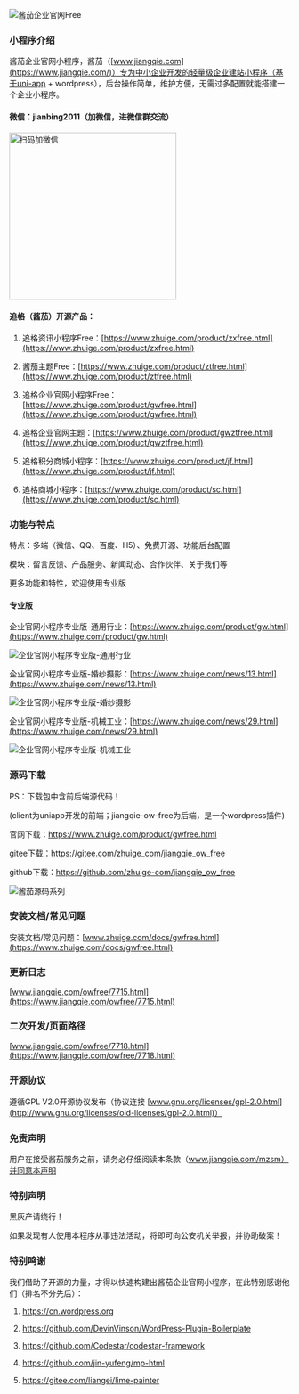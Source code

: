 
![酱茄企业官网Free](https://ow.jiangqie.com/img/banner.png) 

### 小程序介绍

酱茄企业官网小程序，酱茄（[www.jiangqie.com](https://www.jiangqie.com/)）专为中小企业开发的轻量级企业建站小程序（基于uni-app + wordpress），后台操作简单，维护方便，无需过多配置就能搭建一个企业小程序。

#### 微信：**jianbing2011**（加微信，进微信群交流）

<img src="https://www.zhuige.com/uploads/20210828/2830bbe86eb2379d2f629dd125c6f9d7.jpg" alt="扫码加微信" width="300" height="300" />

#### 追格（酱茄）开源产品：

1. 追格资讯小程序Free：[https://www.zhuige.com/product/zxfree.html](https://www.zhuige.com/product/zxfree.html)

2. 酱茄主题Free：[https://www.zhuige.com/product/ztfree.html](https://www.zhuige.com/product/ztfree.html)

3. 追格企业官网小程序Free：[https://www.zhuige.com/product/gwfree.html](https://www.zhuige.com/product/gwfree.html)

4. 追格企业官网主题：[https://www.zhuige.com/product/gwztfree.html](https://www.zhuige.com/product/gwztfree.html)

5. 追格积分商城小程序：[https://www.zhuige.com/product/jf.html](https://www.zhuige.com/product/jf.html)

6. 追格商城小程序：[https://www.zhuige.com/product/sc.html](https://www.zhuige.com/product/sc.html)


### 功能与特点

特点：多端（微信、QQ、百度、H5）、免费开源、功能后台配置

模块：留言反馈、产品服务、新闻动态、合作伙伴、关于我们等

更多功能和特性，欢迎使用专业版


#### 专业版

企业官网小程序专业版-通用行业：[https://www.zhuige.com/product/gw.html](https://www.zhuige.com/product/gw.html)

![企业官网小程序专业版-通用行业](https://ow.jiangqie.com/img/common.png) 

企业官网小程序专业版-婚纱摄影：[https://www.zhuige.com/news/13.html](https://www.zhuige.com/news/13.html)

![企业官网小程序专业版-婚纱摄影](https://ow.jiangqie.com/img/photo.png) 

企业官网小程序专业版-机械工业：[https://www.zhuige.com/news/29.html](https://www.zhuige.com/news/29.html)

![企业官网小程序专业版-机械工业](https://ow.jiangqie.com/img/machine.png) 


### 源码下载

PS：下载包中含前后端源代码！

(client为uniapp开发的前端；jiangqie-ow-free为后端，是一个wordpress插件)


官网下载：https://www.zhuige.com/product/gwfree.html

gitee下载：https://gitee.com/zhuige_com/jiangqie_ow_free

github下载：https://github.com/zhuige-com/jiangqie_ow_free


![酱茄源码系列](https://ow.jiangqie.com/img/jiangqie.png) 


### 安装文档/常见问题

安装文档/常见问题：[www.zhuige.com/docs/gwfree.html](https://www.zhuige.com/docs/gwfree.html)


### 更新日志

[www.jiangqie.com/owfree/7715.html](https://www.jiangqie.com/owfree/7715.html)


### 二次开发/页面路径

[www.jiangqie.com/owfree/7718.html](https://www.jiangqie.com/owfree/7718.html)


### 开源协议

遵循GPL V2.0开源协议发布（协议连接 [www.gnu.org/licenses/gpl-2.0.html](http://www.gnu.org/licenses/old-licenses/gpl-2.0.html)）


### 免责声明

用户在接受酱茄服务之前，请务必仔细阅读本条款（www.jiangqie.com/mzsm）并同意本声明


### 特别声明

黑灰产请绕行！

如果发现有人使用本程序从事违法活动，将即可向公安机关举报，并协助破案！


### 特别鸣谢

我们借助了开源的力量，才得以快速构建出酱茄企业官网小程序，在此特别感谢他们（排名不分先后）：

1. https://cn.wordpress.org

2. https://github.com/DevinVinson/WordPress-Plugin-Boilerplate

3. https://github.com/Codestar/codestar-framework

4. https://github.com/jin-yufeng/mp-html

5. https://gitee.com/liangei/lime-painter
